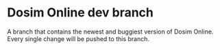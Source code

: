 Dosim Online dev branch
===========

A branch that contains the newest and buggiest version of Dosim Online.
Every single change will be pushed to this branch.
